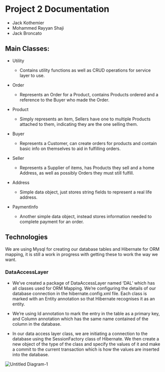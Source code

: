 # Project 2 Documentation
- Jack Kothemier
- Mohammed Rayyan Shaji
- Jack Broncato

## Main Classes:

- Utility
  - Contains utility functions as well as CRUD operations for service layer to use.

- Order
  - Represents an Order for a Product, contains Products ordered and a reference to the Buyer who made the Order.

- Product
  - Simply represents an item, Sellers have one to multiple Products attached to them, indicating they are the one selling them.

- Buyer
  - Represents a Customer, can create orders for products and contain basic info on themselves to aid in fulfilling orders.

- Seller
  - Represents a Supplier of items, has Products they sell and a home Address, as well as possibly Orders they must still fulfill.

- Address
  - Simple data object, just stores string fields to represent a real life address.

- PaymentInfo
  - Another simple data object, instead stores information needed to complete payment for an order.

## Technologies

We are using Mysql for creating our database tables and Hibernate for ORM mapping, it is still a work in progress with getting these to work the way we want.

### DataAccessLayer

- We’ve created a package of DataAccessLayer named ‘DAL’ which has all classes used for ORM Mapping. We’re configuring the details of our database connection in the hibernate.config.xml file. Each class is marked with an Entity annotation so that Hibernate recognises it as an entity. 

- We’re using Id annotation to mark the entry in the table as a primary key, and Column annotation which has the same name contained of the column in the database. 

- In our data access layer class, we are initiating a connection to the database using the SessionFactory class of Hibernate. We then create a new object of the type of the class and specify the values of it and make a commit to the current transaction which is how the values are inserted into the database.

![Untitled Diagram-1](https://user-images.githubusercontent.com/26625500/65849453-37672800-e310-11e9-98b2-f0fc75645549.jpg)


